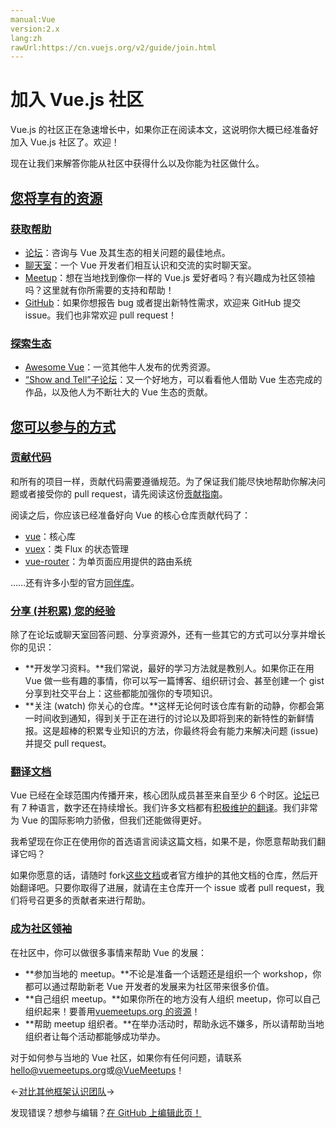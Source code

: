 ```yaml
---
manual:Vue
version:2.x
lang:zh
rawUrl:https://cn.vuejs.org/v2/guide/join.html
---
```



# 加入 Vue.js 社区


Vue.js 的社区正在急速增长中，如果你正在阅读本文，这说明你大概已经准备好加入 Vue.js 社区了。欢迎！



现在让我们来解答你能从社区中获得什么以及你能为社区做什么。


## [您将享有的资源](%25101 "您将享有的资源")<a name="您将享有的资源"></a>

### [获取帮助](%25102 "获取帮助")<a name="获取帮助"></a>

* [论坛](%25103 "")：咨询与 Vue 及其生态的相关问题的最佳地点。
* [聊天室](%25104 "")：一个 Vue 开发者们相互认识和交流的实时聊天室。
* [Meetup](%25105 "")：想在当地找到像你一样的 Vue.js 爱好者吗？有兴趣成为社区领袖吗？这里就有你所需要的支持和帮助！
* [GitHub](%25106 "")：如果你想报告 bug 或者提出新特性需求，欢迎来 GitHub 提交 issue。我们也非常欢迎 pull request！

### [探索生态](%25107 "探索生态")<a name="探索生态"></a>

* [Awesome Vue](%25108 "")：一览其他牛人发布的优秀资源。
* [“Show and Tell”子论坛](%25109 "")：又一个好地方，可以看看他人借助 Vue 生态完成的作品，以及他人为不断壮大的 Vue 生态的贡献。

## [您可以参与的方式](%25110 "您可以参与的方式")<a name="您可以参与的方式"></a>

### [贡献代码](%25111 "贡献代码")<a name="贡献代码"></a>


和所有的项目一样，贡献代码需要遵循规范。为了保证我们能尽快地帮助你解决问题或者接受你的 pull request，请先阅读这份[贡献指南](%25112 "")。



阅读之后，你应该已经准备好向 Vue 的核心仓库贡献代码了：


* [vue](%25113 "")：核心库
* [vuex](%24873 "")：类 Flux 的状态管理
* [vue-router](%25114 "")：为单页面应用提供的路由系统


……还有许多小型的官方[同伴库](%25106 "")。


### [分享 (并积累) 您的经验](%25115 "分享 (并积累) 您的经验")<a name="分享-并积累-您的经验"></a>


除了在论坛或聊天室回答问题、分享资源外，还有一些其它的方式可以分享并增长你的见识：


* **开发学习资料。**我们常说，最好的学习方法就是教别人。如果你正在用 Vue 做一些有趣的事情，你可以写一篇博客、组织研讨会、甚至创建一个 gist 分享到社交平台上：这些都能加强你的专项知识。
* **关注 (watch) 你关心的仓库。**这样无论何时该仓库有新的动静，你都会第一时间收到通知，得到关于正在进行的讨论以及即将到来的新特性的新鲜情报。这是超棒的积累专业知识的方法，你最终将会有能力来解决问题 (issue) 并提交 pull request。

### [翻译文档](%25116 "翻译文档")<a name="翻译文档"></a>


Vue 已经在全球范围内传播开来，核心团队成员甚至来自至少 6 个时区。[论坛](%25103 "")已有 7 种语言，数字还在持续增长。我们许多文档都有[积极维护的翻译](%25117 "")。我们非常为 Vue 的国际影响力骄傲，但我们还能做得更好。



我希望现在你正在使用你的首选语言阅读这篇文档，如果不是，你愿意帮助我们翻译它吗？



如果你愿意的话，请随时 fork[这些文档](%25118 "")或者官方维护的其他文档的仓库，然后开始翻译吧。只要你取得了进展，就请在主仓库开一个 issue 或者 pull request，我们将号召更多的贡献者来进行帮助。


### [成为社区领袖](%25119 "成为社区领袖")<a name="成为社区领袖"></a>


在社区中，你可以做很多事情来帮助 Vue 的发展：


* **参加当地的 meetup。**不论是准备一个话题还是组织一个 workshop，你都可以通过帮助新老 Vue 开发者的发展来为社区带来很多价值。
* **自己组织 meetup。**如果你所在的地方没有人组织 meetup，你可以自己组织起来！要善用[vuemeetups.org 的资源](%25120 "")！
* **帮助 meetup 组织者。**在举办活动时，帮助永远不嫌多，所以请帮助当地组织者让每个活动都能够成功举办。


对于如何参与当地的 Vue 社区，如果你有任何问题，请联系[hello@vuemeetups.org](%25121 "")或[@VueMeetups](%25122 "")！

←[对比其他框架](%24802 "")[认识团队](%25123 "")→

发现错误？想参与编辑？[在 GitHub 上编辑此页！](%25124 "")

